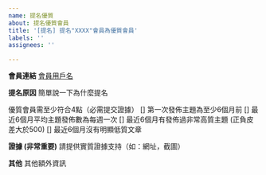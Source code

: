 ```yaml
---
name: 提名優質
about: 提名優質會員
title: '[提名] 提名"XXXX"會員為優質會員'
labels: ''
assignees: ''

---
```


**會員連結**
[會員用戶名](https://lihkg.com/profile/22715)

**提名原因**
簡單說一下為什麼提名

優質會員需至少符合4點（必需提交證據）
[] 第一次發佈主題為至少6個月前
[] 最近6個月平均主題發佈數為每週一次
[] 最近6個月有發佈過非常高質主題 (正負皮差大於500)
[] 最近6個月沒有明顯低質文章

**證據 (非常重要)**
請提供實質證據支持（如：網址，截圖）

**其他**
其他額外資訊
